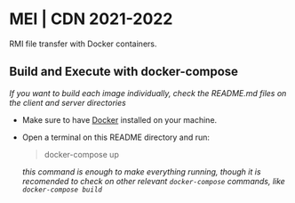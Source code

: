 # MEI | CDN 2021-2022
RMI file transfer with Docker containers.

## Build and Execute with docker-compose

*If you want to build each image individually, check the README.md files on the client and server directories*

- Make sure to have [Docker](https://www.docker.com/get-started) installed on your machine.

- Open a terminal on this README directory and run:

    > docker-compose up

    *this command is enough to make everything running, though it is recomended to check on other relevant ``docker-compose`` commands, like ``docker-compose build``*